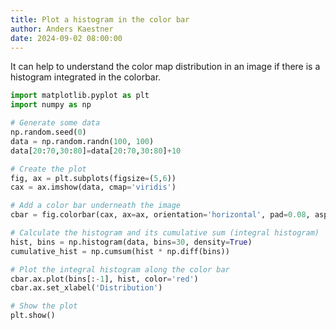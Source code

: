 ```yaml
---
title: Plot a histogram in the color bar
author: Anders Kaestner
date: 2024-09-02 08:00:00
---
```


It can help to understand the color map distribution in an image if there is a histogram integrated in the colorbar.


```python
import matplotlib.pyplot as plt
import numpy as np

# Generate some data
np.random.seed(0)
data = np.random.randn(100, 100)
data[20:70,30:80]=data[20:70,30:80]+10

# Create the plot
fig, ax = plt.subplots(figsize=(5,6))
cax = ax.imshow(data, cmap='viridis')

# Add a color bar underneath the image
cbar = fig.colorbar(cax, ax=ax, orientation='horizontal', pad=0.08, aspect=10)  # Adjust aspect for width

# Calculate the histogram and its cumulative sum (integral histogram)
hist, bins = np.histogram(data, bins=30, density=True)
cumulative_hist = np.cumsum(hist * np.diff(bins))

# Plot the integral histogram along the color bar
cbar.ax.plot(bins[:-1], hist, color='red')
cbar.ax.set_xlabel('Distribution')

# Show the plot
plt.show()
```



